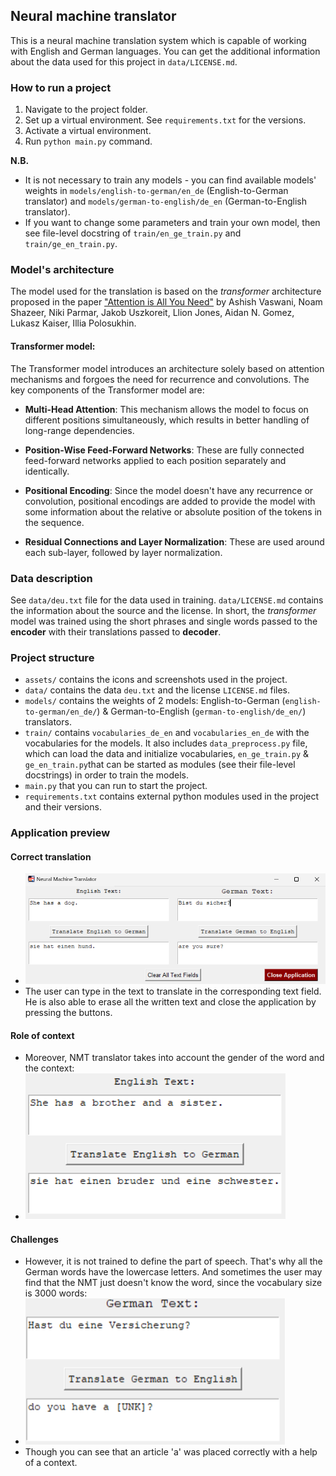 ## Neural machine translator

This is a neural machine translation system which is capable of working with English and German languages. You can get the additional information about the data used for this project in `data/LICENSE.md`.

### How to run a project
1. Navigate to the project folder.
2. Set up a virtual environment. See `requirements.txt` for the versions.
3. Activate a virtual environment.
4. Run `python main.py` command.

**N.B.** 
- It is not necessary to train any models - you can find available models' weights in `models/english-to-german/en_de` (English-to-German translator) and `models/german-to-english/de_en` (German-to-English translator).
- If you want to change some parameters and train your own model, then see file-level docstring of `train/en_ge_train.py` and `train/ge_en_train.py`.

### Model's architecture
The model used for the translation is based on the *transformer* architecture proposed in the paper ["Attention is All You Need"](https://arxiv.org/abs/1706.03762) by Ashish Vaswani, Noam Shazeer, Niki Parmar, Jakob Uszkoreit, Llion Jones, Aidan N. Gomez, Lukasz Kaiser, Illia Polosukhin.

#### Transformer model:
The Transformer model introduces an architecture solely based on attention mechanisms and forgoes the need for recurrence and convolutions. The key components of the Transformer model are:

- **Multi-Head Attention**: This mechanism allows the model to focus on different positions simultaneously, which results in better handling of long-range dependencies.

- **Position-Wise Feed-Forward Networks**: These are fully connected feed-forward networks applied to each position separately and identically.

- **Positional Encoding**: Since the model doesn't have any recurrence or convolution, positional encodings are added to provide the model with some information about the relative or absolute position of the tokens in the sequence.

- **Residual Connections and Layer Normalization**: These are used around each sub-layer, followed by layer normalization.

### Data description
See `data/deu.txt` file for the data used in training. `data/LICENSE.md` contains the information about the source and the license. In short, the *transformer* model was trained using the short phrases and single words passed to the **encoder** with their translations passed to **decoder**.

### Project structure
- `assets/` contains the icons and screenshots used in the project.
- `data/` contains the data `deu.txt` and the license `LICENSE.md` files.
- `models/` contains the weights of 2 models: English-to-German (`english-to-german/en_de/`) & German-to-English (`german-to-english/de_en/`) translators.
- `train/` contains `vocabularies_de_en` and `vocabularies_en_de` with the vocabularies for the models. It also includes `data_preprocess.py` file, which can load the data and initialize vocabularies, `en_ge_train.py` & `ge_en_train.py`that can be started as modules (see their file-level docstrings) in order to train the models.
- `main.py` that you can run to start the project.
- `requirements.txt` contains external python modules used in the project and their versions.

### Application preview
#### Correct translation
- ![Screenshot of a correct translation](/assets/correct_translation.png)
- The user can type in the text to translate in the corresponding text field. He is also able to erase all the written text and close the application by pressing the buttons.
#### Role of context
- Moreover, NMT translator takes into account the gender of the word and the context:
- ![The gender of the word](/assets/word_gender.png)
#### Challenges
- However, it is not trained to define the part of speech. That's why all the German words have the lowercase letters.
And sometimes the user may find that the NMT just doesn't know the word, since the vocabulary size is $3000$ words:
- ![Unknown word](/assets/unknown_word.png) 
- Though you can see that an article 'a' was placed correctly with a help of a context.